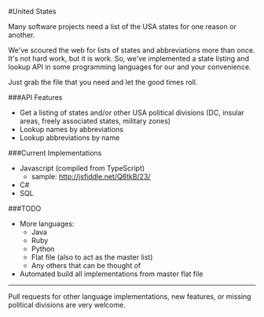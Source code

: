 #United States

Many software projects need a list of the USA states for one reason or another.

We've scoured the web for lists of states and abbreviations more than once. It's not hard work, but it is work. So, we've implemented a state listing and lookup API in some programming languages for our and your convenience.

Just grab the file that you need and let the good times roll.

###API Features

- Get a listing of states and/or other USA political divisions (DC, insular areas, freely associated states, military zones)
- Lookup names by abbreviations
- Lookup abbreviations by name

###Current Implementations

- Javascript (compiled from TypeScript)
  - sample: http://jsfiddle.net/Q6tkB/23/
- C#
- SQL

###TODO

- More languages:
  - Java
  - Ruby
  - Python
  - Flat file (also to act as the master list)
  - Any others that can be thought of
- Automated build all implementations from master flat file

---

Pull requests for other language implementations, new features, or missing political divisions are very welcome.